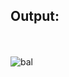 ## Output:
<br> <br>
![bal](https://github.com/Sawom/Donkey_Kong/assets/64780532/d36ae69a-3342-4b37-bbcb-cea28db07137)
